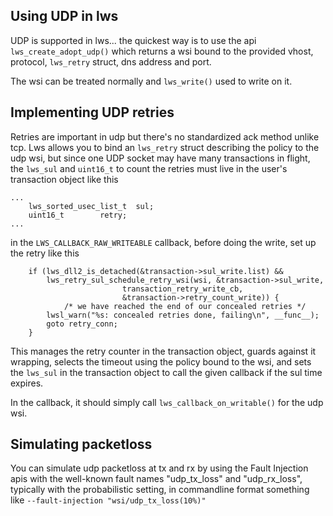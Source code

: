## Using UDP in lws

UDP is supported in lws... the quickest way is to use the api
`lws_create_adopt_udp()` which returns a wsi bound to the provided
vhost, protocol, `lws_retry` struct, dns address and port.

The wsi can be treated normally and `lws_write()` used to write on
it.

## Implementing UDP retries

Retries are important in udp but there's no standardized ack method
unlike tcp.  Lws allows you to bind an `lws_retry` struct describing
the policy to the udp wsi, but since one UDP socket may have many
transactions in flight, the `lws_sul` and `uint16_t` to count the
retries must live in the user's transaction object like this

```
...
	lws_sorted_usec_list_t	sul;
	uint16_t		retry;
...
```

in the `LWS_CALLBACK_RAW_WRITEABLE` callback, before doing the write,
set up the retry like this

```
	if (lws_dll2_is_detached(&transaction->sul_write.list) &&
	    lws_retry_sul_schedule_retry_wsi(wsi, &transaction->sul_write,
					     transaction_retry_write_cb,
					     &transaction->retry_count_write)) {
			/* we have reached the end of our concealed retries */
		lwsl_warn("%s: concealed retries done, failing\n", __func__);
		goto retry_conn;
	}
```

This manages the retry counter in the transaction object, guards against it wrapping,
selects the timeout using the policy bound to the wsi, and sets the `lws_sul` in the
transaction object to call the given callback if the sul time expires.

In the callback, it should simply call `lws_callback_on_writable()` for the udp wsi.

## Simulating packetloss

You can simulate udp packetloss at tx and rx by using the Fault Injection apis
with the well-known fault names "udp_tx_loss" and "udp_rx_loss", typically
with the probabilistic setting, in commandline format something like
`--fault-injection "wsi/udp_tx_loss(10%)"`

